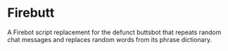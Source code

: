 # Firebutt

A Firebot script replacement for the defunct buttsbot that repeats random chat messages and replaces random words from its phrase dictionary.
